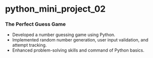 # python_mini_project_02
### The Perfect Guess Game ###
- Developed a number guessing game using Python.
- Implemented random number generation, user input validation, and attempt tracking.
- Enhanced problem-solving skills and command of Python basics.
